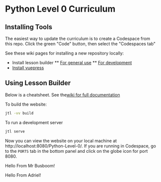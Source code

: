 # Python Level 0 Curriculum

## Installing Tools

The easiest way to update the curriculum is to create a Codespace from this repo. Click the green "Code" button, then select the "Codespaces tab"

See these wiki pages for installing a new repository locally:

* Install lesson builder
** [For general use](https://github.com/league-curriculum/Python-Level-0/wiki/Install-For-General-Use)
** [For development](https://github.com/league-curriculum/Python-Level-0/wiki/Install-Development-Versions)
* [Install vuepress](https://github.com/league-curriculum/Python-Level-0/wiki/Install-Vuepress-and-Yarn)

## Using Lesson Builder

Below is a cheatsheet. See the[wiki for full documentation](https://github.com/league-curriculum/Python-Level-0/wiki/Using-Lesson--Builder)

To build the website:

```bash
jtl -vv build 
```

To run a development server

```bash
jtl serve
```

Now you can view the website on your local machine at http://localhost:8080/Python-Level-0/. If you are running in Codespace, go to the
`PORTS` tab in the bottom panel and click on the globe icon for port 8080. 

Hello From Mr Busboom!

Hello From Adriel!